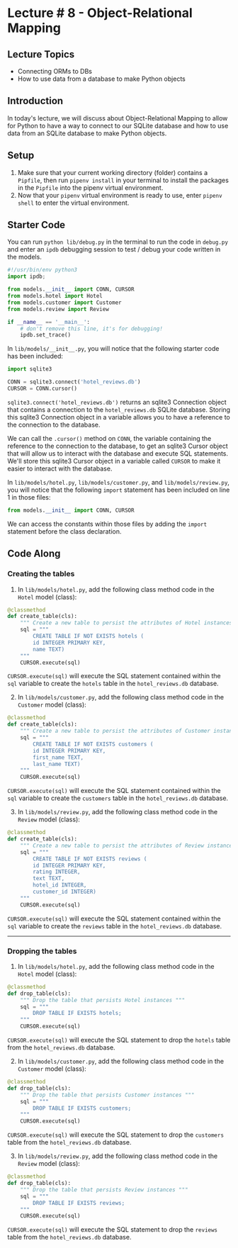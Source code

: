 # Lecture # 8 - Object-Relational Mapping

## Lecture Topics

- Connecting ORMs to DBs
- How to use data from a database to make Python objects

## Introduction

In today's lecture, we will discuss about Object-Relational Mapping to allow for Python to have a way to connect to our SQLite database and how to use data from an SQLite database to make Python objects.

## Setup

1. Make sure that your current working directory (folder) contains a `Pipfile`, then run `pipenv install` in your terminal to install the packages in the `Pipfile` into the pipenv virtual environment.
2. Now that your `pipenv` virtual environment is ready to use, enter `pipenv shell` to enter the virtual environment.

## Starter Code

You can run `python lib/debug.py` in the terminal to run the code in `debug.py` and enter an `ipdb` debugging session to test / debug your code written in the models.

```py
#!/usr/bin/env python3
import ipdb;

from models.__init__ import CONN, CURSOR
from models.hotel import Hotel
from models.customer import Customer
from models.review import Review

if __name__ == '__main__':
    # don't remove this line, it's for debugging!
    ipdb.set_trace()
```

In `lib/models/__init__.py`, you will notice that the following starter code has been included:

```py
import sqlite3

CONN = sqlite3.connect('hotel_reviews.db')
CURSOR = CONN.cursor()
```

`sqlite3.connect('hotel_reviews.db')` returns an sqlite3 Connection object that contains a connection to the `hotel_reviews.db` SQLite database. Storing this sqlite3 Connection object in a variable allows you to have a reference to the connection to the database.

We can call the `.cursor()` method on `CONN`, the variable containing the reference to the connection to the database, to get an sqlite3 Cursor object that will allow us to interact with the database and execute SQL statements. We'll store this sqlite3 Cursor object in a variable called `CURSOR` to make it easier to interact with the database.

In `lib/models/hotel.py`, `lib/models/customer.py`, and `lib/models/review.py`, you will notice that the following `import` statement has been included on line 1 in those files:

```py
from models.__init__ import CONN, CURSOR
```

We can access the constants within those files by adding the `import` statement before the class declaration.

## Code Along

### Creating the tables

1. In `lib/models/hotel.py`, add the following class method code in the `Hotel` model (class):

```py
@classmethod
def create_table(cls):
    """ Create a new table to persist the attributes of Hotel instances """
    sql = """
        CREATE TABLE IF NOT EXISTS hotels (
        id INTEGER PRIMARY KEY,
        name TEXT)
    """
    CURSOR.execute(sql)
```

`CURSOR.execute(sql)` will execute the SQL statement contained within the `sql` variable to create the `hotels` table in the `hotel_reviews.db` database.

2. In `lib/models/customer.py`, add the following class method code in the `Customer` model (class):

```py
@classmethod
def create_table(cls):
    """ Create a new table to persist the attributes of Customer instances """
    sql = """
        CREATE TABLE IF NOT EXISTS customers (
        id INTEGER PRIMARY KEY,
        first_name TEXT,
        last_name TEXT)
    """
    CURSOR.execute(sql)
```

`CURSOR.execute(sql)` will execute the SQL statement contained within the `sql` variable to create the `customers` table in the `hotel_reviews.db` database.

3. In `lib/models/review.py`, add the following class method code in the `Review` model (class):

```py
@classmethod
def create_table(cls):
    """ Create a new table to persist the attributes of Review instances """
    sql = """
        CREATE TABLE IF NOT EXISTS reviews (
        id INTEGER PRIMARY KEY,
        rating INTEGER,
        text TEXT,
        hotel_id INTEGER,
        customer_id INTEGER)
    """
    CURSOR.execute(sql)
```

`CURSOR.execute(sql)` will execute the SQL statement contained within the `sql` variable to create the `reviews` table in the `hotel_reviews.db` database.

***

### Dropping the tables

1. In `lib/models/hotel.py`, add the following class method code in the `Hotel` model (class):

```py
@classmethod
def drop_table(cls):
    """ Drop the table that persists Hotel instances """
    sql = """
        DROP TABLE IF EXISTS hotels;
    """
    CURSOR.execute(sql)
```

`CURSOR.execute(sql)` will execute the SQL statement to drop the `hotels` table from the `hotel_reviews.db` database.

2. In `lib/models/customer.py`, add the following class method code in the `Customer` model (class):

```py
@classmethod
def drop_table(cls):
    """ Drop the table that persists Customer instances """
    sql = """
        DROP TABLE IF EXISTS customers;
    """
    CURSOR.execute(sql)
```

`CURSOR.execute(sql)` will execute the SQL statement to drop the `customers` table from the `hotel_reviews.db` database.

3. In `lib/models/review.py`, add the following class method code in the `Review` model (class):

```py
@classmethod
def drop_table(cls):
    """ Drop the table that persists Review instances """
    sql = """
        DROP TABLE IF EXISTS reviews;
    """
    CURSOR.execute(sql)
```

`CURSOR.execute(sql)` will execute the SQL statement to drop the `reviews` table from the `hotel_reviews.db` database.